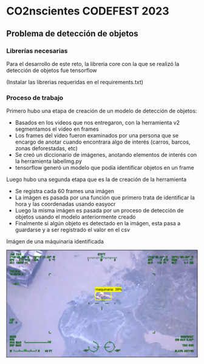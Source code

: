 # CO2nscientes CODEFEST 2023

## Problema de detección de objetos

### Librerías necesarias

Para el desarrollo de este reto, la libreria core con la que se realizó la detección de objetos fue tensorflow

(Instalar las librerias requeridas en el requirements.txt)

### Proceso de trabajo

Primero hubo una etapa de creación de un modelo de detección de objetos:
- Basados en los videos que nos entregaron, con la herramienta v2 segmentamos el video en frames
- Los frames del video fueron examinados por una persona que se encargo de anotar cuando encontrara algo de interés (carros, barcos, zonas deforestadas, etc)
- Se creó un diccionario de imágenes, anotando elementos de interés con la herramienta labelImg.py
- tensorflow generó un modelo que podía identificar objetos en un frame

Luego hubo una segunda etapa que es la de creación de la herramienta
- Se registra cada 60 frames una imágen
- La imágen es pasada por una función que primero trata de identificar la hora y las coordenadas usando easyocr
- Luego la misma imágen es pasada por un proceso de detección de objetos usando el modelo anteriormente creado
- Finalmente si algún objeto es detectado en la imágen, esta pasa a guardarse y a ser registrado el valor en el csv

Imágen de una máquinaria identificada

![deteccion](DetecciónDeObjetos/assets/detección.png)

